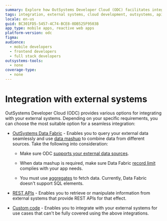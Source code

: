 ```yaml
---
summary: Explore how OutSystems Developer Cloud (ODC) facilitates integration with external systems.
tags: integration, external systems, cloud development, outsystems, api
locale: en-us
guid: BC301FD5-5457-4C74-BCE8-0DB525F9503B
app_type: mobile apps, reactive web apps
platform-version: odc
figma:
audience:
  - mobile developers
  - frontend developers
  - full stack developers
outsystems-tools:
  - none
coverage-type:
  - none
---
```


# Integration with external systems

OutSystems Developer Cloud (ODC) provides various options for integrating with your external systems. Depending on your specific requirements, you can choose the most suitable option for a seamless integration:

* [OutSystems Data Fabric](external-databases/intro.md) - Enables you to query your external data seamlessly and use [data mashup](../building-apps/data/fetch-data/data-mash.md) to combine data from different sources. Take the following into consideration:

    * Make sure ODC [supports your external data sources](../getting-started/system-requirements.md#supported-external-data-sources).

    * When data mashup is required, make sure Data Fabric [record limit](../building-apps/data/fetch-data/data-mashup-errors.md) complies with your app needs.

    * You must use [aggregates](../building-apps/data/fetch-data/aggregate.md) to fetch data. Currently, Data Fabric doesn't support SQL elements.

* [REST APIs](consume_rest/intro.md) - Enables you to retrieve or manipulate information from external systems that provide REST APIs for that effect.

* [Custom code](../building-apps/external-logic/intro.md) - Enables you to integrate with your external systems for use cases that can't be fully covered using the above integrations.
